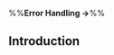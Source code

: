 <link rel="stylesheet" href="{{baseUrl}}/css/textbook.css">

<div class="website-content">

%%**Error Handling &rarr;**%%

## Introduction

<div id="main">

<include src="what/embed.md" />

</div>

</div>
